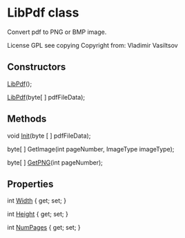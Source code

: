 # LibPdf class #

Convert pdf to PNG or BMP image.

License GPL see copying
Copyright from:
Vladimir Vasiltsov

## Constructors ##

[LibPdf](LibPdfBasicConstructor.md)();

[LibPdf](LibPdfByteArrayConstructor.md)(byte[ ] pdfFileData);


## Methods ##

void [Init](Init.md)(byte [ ] pdfFileData);

byte[ ] GetImage(int pageNumber, ImageType imageType);

byte[ ] [GetPNG](GetPNG.md)(int pageNumber);

## Properties ##

int [Width](LibPdfWidth.md) { get; set; }

int [Height](LibPdfHeight.md) { get; set; }

int [NumPages](LibPdfNumPages.md) { get; set; }